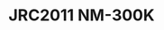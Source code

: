 <a name="material" />

# JRC2011 NM-300K
<script type="application/ld+json">
  {
    "@context": "https://schema.org/",
    "@type": "ChemicalSubstance",
    "http://purl.org/dc/terms/conformsTo":
      {
        "@type": "CreativeWork",
        "@id": "https://bioschemas.org/profiles/ChemicalSubstance/0.4-RELEASE/"
      },
    "@id": "https://egonw.github.io/nanowiki/nanowiki355.html#material",
    "name": "JRC2011 NM-300K",
    "sameAs: "http://127.0.0.1/mediawiki/index.php/Special:URIResolver/JRC2011_NM-2D300K"
  }
</script>


